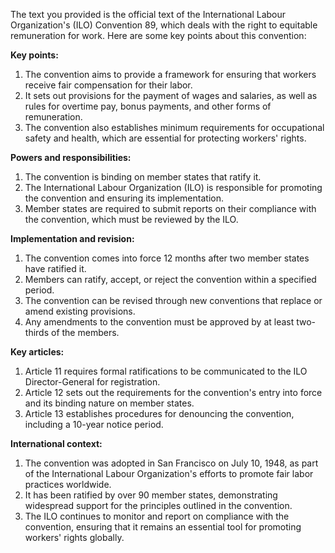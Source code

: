 The text you provided is the official text of the International Labour Organization's (ILO) Convention 89, which deals with the right to equitable remuneration for work. Here are some key points about this convention:

**Key points:**

1. The convention aims to provide a framework for ensuring that workers receive fair compensation for their labor.
2. It sets out provisions for the payment of wages and salaries, as well as rules for overtime pay, bonus payments, and other forms of remuneration.
3. The convention also establishes minimum requirements for occupational safety and health, which are essential for protecting workers' rights.

**Powers and responsibilities:**

1. The convention is binding on member states that ratify it.
2. The International Labour Organization (ILO) is responsible for promoting the convention and ensuring its implementation.
3. Member states are required to submit reports on their compliance with the convention, which must be reviewed by the ILO.

**Implementation and revision:**

1. The convention comes into force 12 months after two member states have ratified it.
2. Members can ratify, accept, or reject the convention within a specified period.
3. The convention can be revised through new conventions that replace or amend existing provisions.
4. Any amendments to the convention must be approved by at least two-thirds of the members.

**Key articles:**

1. Article 11 requires formal ratifications to be communicated to the ILO Director-General for registration.
2. Article 12 sets out the requirements for the convention's entry into force and its binding nature on member states.
3. Article 13 establishes procedures for denouncing the convention, including a 10-year notice period.

**International context:**

1. The convention was adopted in San Francisco on July 10, 1948, as part of the International Labour Organization's efforts to promote fair labor practices worldwide.
2. It has been ratified by over 90 member states, demonstrating widespread support for the principles outlined in the convention.
3. The ILO continues to monitor and report on compliance with the convention, ensuring that it remains an essential tool for promoting workers' rights globally.